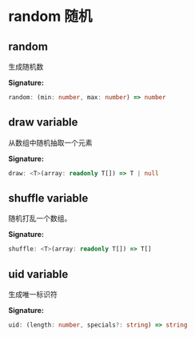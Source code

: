 # random 随机

## random

生成随机数

**Signature:**

```typescript
random: (min: number, max: number) => number
```

## draw variable

从数组中随机抽取一个元素

**Signature:**

```typescript
draw: <T>(array: readonly T[]) => T | null
```

## shuffle variable

随机打乱一个数组。

**Signature:**

```typescript
shuffle: <T>(array: readonly T[]) => T[]
```

## uid variable

生成唯一标识符

**Signature:**

```typescript
uid: (length: number, specials?: string) => string
```
